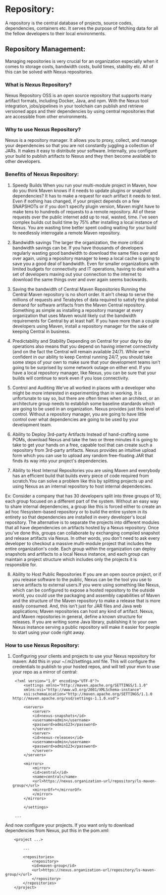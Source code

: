 # Repository:

A repository is the central database of projects, source codes, dependencies, containers etc.
It serves the purpose of fetching data for all the fellow developers to their local environments.

## Repository Management:
Managing repositories is very crucial for an organization especially when it comes to storage costs, bandwidth costs, build times, stability etc.
All of this can be solved with Nexus repositories.

### What is Nexus Repository?
Nexus Repository OSS is an open source repository that supports many artifact formats, including Docker, Java, and npm. With the Nexus tool integration, jobs/pipelines in your toolchain can publish and retrieve versioned apps and their dependencies by using central repositories that are accessible from other environments.

### Why to use Nexus Repository?
Nexus is a repository manager. It allows you to proxy, collect, and manage your dependencies so that you are not constantly juggling a collection of JARs. It makes it easy to distribute your software. Internally, you configure your build to publish artifacts to Nexus and they then become available to other developers.

### Benefits of Nexus Repository:

1. Speedy Builds
When you run your multi-module project in Maven, how do you think Maven knows if it needs to update plugins or snapshot dependencies? It has to make a request for each artifact it needs to test. Even if nothing has changed, if your project depends on a few SNAPSHOTs or if you don't specify plugin version, Maven might have to make tens to hundreds of requests to a remote repository. All of these requests over the public internet add up to real, wasted, time. I've seen complex builds cut build time by 75% after installing a local instance of Nexus. You are wasting time better spent coding waiting for your build to needlessly interrogate a remote Maven repository.

2. Bandwidth savings
The larger the organization, the more critical bandwidth savings can be. If you have thousands of developers regularly wasting good bandwidth to download the same files over and over again, using a repository manager to keep a local cache is going to save you a good deal of bandwidth. Even for smaller organizations with limited budgets for connectivity and IT operations, having to deal with a set of developers maxing out your connection to the internet to download the same things over and over again seems backwards.

3. Saving the bandwidth of Central Maven Repositories
Running the Central Maven repository is no short order. It ain't cheap to serve the millions of requests and Terabytes of data required to satisfy the global demand for software artifacts from the Maven Central repository. Something as simple as installing a repository manager at every organization that uses Maven would likely cut the bandwidth requirements for Central by at least half. If you have more than a couple developers using Maven, install a repository manager for the sake of keeping Central in business.

4. Predictability and Stability
Depending on Central for your day to day operations also means that you depend on having internet connectivity (and on the fact the Central will remain available 24/7). While we're confident in our ability to keep Central running 24/7, you should take some steps of your own to make sure that your development teams isn't going to be surprised by some network outage on either end. If you have a local repository manager, like Nexus, you can be sure that your builds will continue to work even if you lose connectivity.

5. Control and Auditing
We've all worked in places with a developer who might be more interested in experimenting than in working. It is unfortunate to say so, but there are often times when an architect, or an architecture group needs to establish some baseline standards which are going to be used in an organization. Nexus provides just this level of control.
Without a repository manager, you are going to have little control over what dependencies are going to be used by your development team.

6. Ability to Deploy 3rd-party Artifacts
Instead of hand-crafting some POMs, download Nexus and take the two or three minutes it is going to take to get your hands on a free, capable tool that can create such a repository from 3rd-party artifacts. Nexus provides an intuitive upload form which you can use to upload any random free-floating JAR that finds its way into your project's dependencies.

7. Ability to Host Internal Repositories
you are using Maven and everybody has an efficient build that builds every piece of code required from scratch.You can solve a problem like this by splitting projects up and using Nexus as an internal repository to host internal dependencies.

Ex: Consider a company that has 30 developers split into three groups of 10, each group focused on a different part of the system. Without an easy way to share internal dependencies, a group like this is forced either to create an ad hoc filesystem-based repository or to build the entire system in its entirety so that dependencies are installed in every developer's local repository. The alternative is to separate the projects into different modules that all have dependencies on artifacts hosted by a Nexus repository. Once you've done this, groups can collaborate by exchanging compiled snapshot and release artifacts via Nexus. In other words, you don't need to ask every developer to checkout a massive multi-module project that includes the entire organization's code. Each group within the organization can deploy snapshots and artifacts to a local Nexus instance, and each group can maintain a project structure which includes only the projects it is responsible for.

8. Ability to Host Public Repositories
If you are an open source project, or if you release software to the public, Nexus can be the tool you use to serve artifacts to external users.If you were using something like Nexus, which can be configured to expose a hosted repository to the outside world, you could use the packaging and assembly capabilities of Maven and the structure of the Maven repository to make a release that is more easily consumed. And, this isn't just for JAR files and Java web applications; Maven repositories can host any kind of artifact. Nexus, and Maven repositories in general, define a known structure for releases. If you are writing some Java library, publishing it to your own Nexus instance serving a public repository will make it easier for people to start using your code right away.


### How to use Nexus Repository:

1. Configuring your clients and projects to use your Nexus repository for maven:
Add this in your ~/.m2/settings.xml file. This will configure the credentials to publish to your hosted repos, and will tell your mvn to use your repo as a mirror of central:

        <?xml version="1.0" encoding="UTF-8"?>
            <settings xmlns="http://maven.apache.org/SETTINGS/1.1.0"
            xmlns:xsi="http://www.w3.org/2001/XMLSchema-instance"
            xsi:schemaLocation="http://maven.apache.org/SETTINGS/1.1.0 http://maven.apache.org/xsd/settings-1.1.0.xsd">

            <servers>
                <server>
                <id>nexus-snapshots</id>
                <username>admin</username>
                <password>admin123</password>
                </server>
                <server>
                <id>nexus-releases</id>
                <username>admin</username>
                <password>admin123</password>
                </server>
            </servers>

            <mirrors>
                <mirror>
                <id>central</id>
                <name>central</name>
                <url>https://nexus.organization-url/repository/ls-maven-group/</url>
                <mirrorOf>*</mirrorOf>
                </mirror>
            </mirrors>

            </settings>
        
        ...


And now configure your projects.
If you want only to download dependencies from Nexus, put this in the pom.xml:


        <project ...>
        
            ...

            <repositories>
                <repository>
                <id>maven-group</id>
                <url>https://nexus.organization-url/repository/ls-maven-group/</url>
                </repository>
            </repositories>
        </project>
